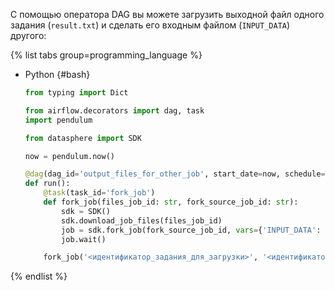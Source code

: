 С помощью оператора DAG вы можете загрузить выходной файл одного задания (`result.txt`) и сделать его входным файлом (`INPUT_DATA`) другого:

{% list tabs group=programming_language %}

- Python {#bash}

  ```python
  from typing import Dict
  
  from airflow.decorators import dag, task
  import pendulum
  
  from datasphere import SDK
  
  now = pendulum.now()
  
  @dag(dag_id='output_files_for_other_job', start_date=now, schedule="@daily", catchup=False)
  def run():
      @task(task_id='fork_job')
      def fork_job(files_job_id: str, fork_source_job_id: str):
          sdk = SDK()
          sdk.download_job_files(files_job_id)
          job = sdk.fork_job(fork_source_job_id, vars={'INPUT_DATA': 'result.txt'})
          job.wait()
  
      fork_job('<идентификатор_задания_для_загрузки>', '<идентификатор_запускаемого_задания>')
  ```

{% endlist %}